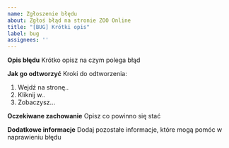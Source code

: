 ```yaml
---
name: Zgłoszenie błędu
about: Zgłoś błąd na stronie ZOO Online
title: "[BUG] Krótki opis"
label: bug
assignees: ''
---
```


**Opis błędu**
Krótko opisz na czym polega błąd

**Jak go odtworzyć**
Kroki do odtworzenia:
1. Wejdź na stronę..
2. Kliknij w..
3. Zobaczysz...

**Oczekiwane zachowanie**
Opisz co powinno się stać

**Dodatkowe informacje**
Dodaj pozostałe informacje, które mogą pomóc w naprawieniu błędu
